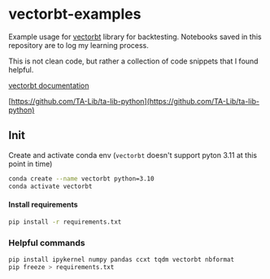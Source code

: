 # vectorbt-examples

Example usage for [vectorbt](https://github.com/polakowo/vectorbt) library for backtesting. Notebooks saved in this repository are to log my learning process.

This is not clean code, but rather a collection of code snippets that I found helpful.

[vectorbt documentation](https://vectorbt.dev/)

[https://github.com/TA-Lib/ta-lib-python](https://github.com/TA-Lib/ta-lib-python)

## Init

Create and activate conda env (`vectorbt` doesn't support pyton 3.11 at this point in time)
```bash
conda create --name vectorbt python=3.10
conda activate vectorbt
```

#### Install requirements
```bash
pip install -r requirements.txt
```

### Helpful commands

```bash
pip install ipykernel numpy pandas ccxt tqdm vectorbt nbformat
pip freeze > requirements.txt
```
